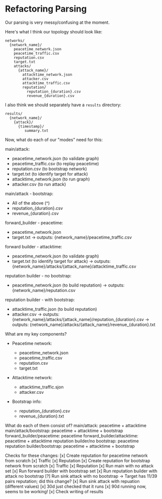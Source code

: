 # Refactoring Parsing

Our parsing is very messy/confusing at the moment.

Here's what I think our topology should look like:
```
networks/
  {network_name}/
    peacetime_network.json
    peacetime_traffic.csv
    reputation.csv
    target.txt
    attacks/
      {attack_name}/
        attacktime_network.json
        attacker.csv
        attacktime_traffic.csv
        reputation/
          reputation_{duration}.csv 
          revenue_{duration}.csv 
```

I also think we should separately have a `results` directory:
```
results/
  {network_name}/
    {attack}/
      {timestamp}/
         summary.txt
```

Now, what do each of our "modes" need for this:

main/attack:
- peacetime_network.json (to validate graph)
- peacetime_traffic.csv (to replay peacetime)
- reputation.csv (to bootstrap network)
- target.txt (to identify target for attack)
- attacktime_network.json (to run graph)
- attacker.csv (to run attack)
   
main/attack - bootstrap:
- All of the above (^)
- reputation_{duration}.csv 
- revenue_{duration}.csv 

forward_builder - peacetime:
- peacetime_network.json
- target.txt
-> outputs: {network_name}/peacetime_traffic.csv

forward builder - attacktime:
- peacetime_network.json (to validate graph)
- target.txt (to identify target for attack)
-> outputs: {network_name}/attacks/{attack_name}/attacktime_traffic.csv 

reputation builder - no bootstrap:
- peacetime_network.json (to build reputation) 
-> outputs: {network_name}/reputation.csv

reputation builder - with bootstrap:
- attacktime_traffic.json (to build reputation)
- attacker.csv
-> outputs: {network_name}/attacks/{attack_name}/reputation_{duration}.csv
-> outputs: {network_name}/attacks/{attack_name}/revenue_{duration}.txt

What are my key components?
- Peacetime network:
  - peacetime_network.json
  - peacetime_traffic.csv
  - reputation.csv
  - target.txt

- Attacktime network:
  - attacktime_traffic.sjon
  - attacker.csv

- Bootstrap info:
  - reputation_{duration}.csv
  - revenue_{duration}.txt

What do each of them consist of?
main/attack: peacetime + attacktime
main/attack/bootstrap: peacetime + attacktime + bootstrap
forward_builder/peacetime: peacetime
forward_builder/attacktime: peacetime + attacktime 
reputation builder/no bootstrap: peacetime
reputation builder/bootstrap: peacetime + attacktime + bootstrap

Checks for these changes:
[x] Create reputation for peacetime network from scratch
    [x] Traffic
    [x] Reputation
[x] Create reputation for bootstrap network from scratch
    [x] Traffic
    [x] Reputation
[x] Run main with no attack set
[x] Run forward builder with bootstrap set
[x] Run reputation builder with attack no bootstrap
[?] Run sink attack with no bootstrap
    -> Target has 11/39 pairs reputation; did this change?
[x] Run sink attack with repuation (different values)
   [x] 30d just checked that it runs
   [x] 90d running now, seems to be working!
[x] Check writing of results
